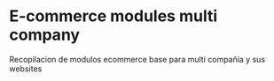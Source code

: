 # E-commerce modules multi company
Recopilacion de modulos ecommerce base para multi compañía y sus websites
